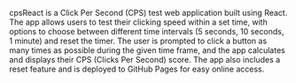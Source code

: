 cpsReact is a Click Per Second (CPS) test web application built using React. The app allows users to test their clicking speed within a set time, with options to choose between different time intervals (5 seconds, 10 seconds, 1 minute) and reset the timer. The user is prompted to click a button as many times as possible during the given time frame, and the app calculates and displays their CPS (Clicks Per Second) score. The app also includes a reset feature and is deployed to GitHub Pages for easy online access.

